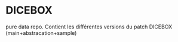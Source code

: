 # DICEBOX
pure data repo. Contient les différentes versions du patch DICEBOX (main+abstracation+sample) 
